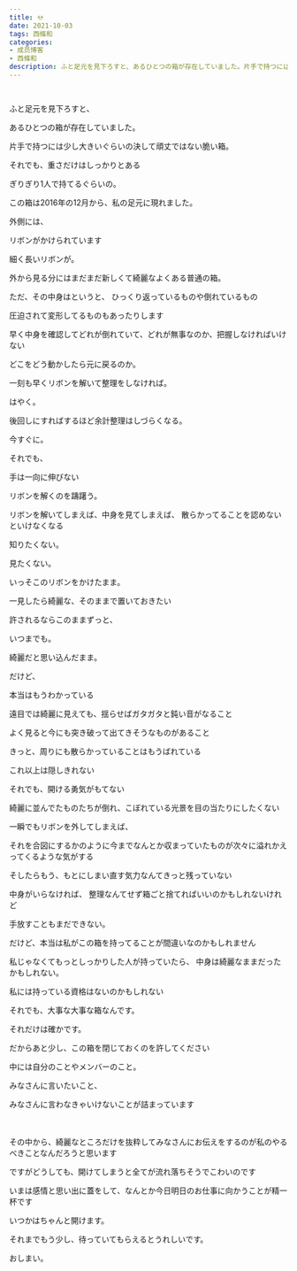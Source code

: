 ```yaml
---
title: 𖡫
date: 2021-10-03
tags: 西條和
categories: 
- 成员博客
- 西條和
description: ふと足元を見下ろすと、あるひとつの箱が存在していました。片手で持つには少し大きいぐらいの決して頑丈ではない脆い箱。それでも、重さだけはしっ...
---
```


        ﻿


















ふと足元を見下ろすと、



あるひとつの箱が存在していました。





















片手で持つには少し大きいぐらいの決して頑丈ではない脆い箱。












それでも、重さだけはしっかりとある










ぎりぎり1人で持てるぐらいの。







































この箱は2016年の12月から、私の足元に現れました。
















外側には、

リボンがかけられています












細く長いリボンが。























外から見る分にはまだまだ新しくて綺麗なよくある普通の箱。


















ただ、その中身はというと、
ひっくり返っているものや倒れているもの



圧迫されて変形してるものもあったりします























早く中身を確認してどれが倒れていて、どれが無事なのか、把握しなければいけない











どこをどう動かしたら元に戻るのか。






一刻も早くリボンを解いて整理をしなければ。






















はやく。













後回しにすればするほど余計整理はしづらくなる。















今すぐに。





















それでも、







手は一向に伸びない











リボンを解くのを躊躇う。























リボンを解いてしまえば、中身を見てしまえば、
散らかってることを認めないといけなくなる





















知りたくない。








見たくない。　
























いっそこのリボンをかけたまま。

一見したら綺麗な、そのままで置いておきたい


















許されるならこのままずっと、



いつまでも。












綺麗だと思い込んだまま。

























だけど、

本当はもうわかっている














遠目では綺麗に見えても、揺らせばガタガタと鈍い音がなること






よく見ると今にも突き破って出てきそうなものがあること



















きっと、周りにも散らかっていることはもうばれている












これ以上は隠しきれない






















それでも、開ける勇気がもてない









綺麗に並んでたものたちが倒れ、こぼれている光景を目の当たりにしたくない














一瞬でもリボンを外してしまえば、

それを合図にするかのように今までなんとか収まっていたものが次々に溢れかえってくるような気がする


















そしたらもう、もとにしまい直す気力なんてきっと残っていない




















中身がいらなければ、
整理なんてせず箱ごと捨てればいいのかもしれないけれど










手放すこともまだできない。




































だけど、本当は私がこの箱を持ってることが間違いなのかもしれません












私じゃなくてもっとしっかりした人が持っていたら、
中身は綺麗なままだったかもしれない。


















私には持っている資格はないのかもしれない

























それでも、大事な大事な箱なんです。











それだけは確かです。


















だからあと少し、この箱を閉じておくのを許してください




























中には自分のことやメンバーのこと。





みなさんに言いたいこと、

みなさんに言わなきゃいけないことが詰まっています

















　　

その中から、綺麗なところだけを抜粋してみなさんにお伝えをするのが私のやるべきことなんだろうと思います






















ですがどうしても、開けてしまうと全てが流れ落ちそうでこわいのです





















いまは感情と思い出に蓋をして、なんとか今日明日のお仕事に向かうことが精一杯です






















いつかはちゃんと開けます。





















それまでもう少し、待っていてもらえるとうれしいです。






















おしまい。



